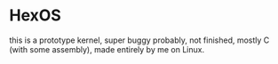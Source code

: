 # HexOS
this is a prototype kernel, super buggy probably, not finished, mostly C (with some assembly), made entirely by me on Linux.
